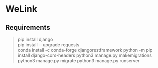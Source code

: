 # WeLink

## Requirements

> pip install django  
  pip install --upgrade requests  
  conda install -c conda-forge djangorestframework
  python -m pip install django-cors-headers
  python3 manage.py makemigrations
  python3 manage.py migrate
  python3 manage.py runserver


<!--  
> pip install --upgrade google-api-python-client
> pip install --upgrade google-auth google-auth-oauthlib google-auth-httplib2
-->

